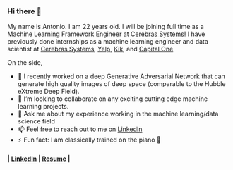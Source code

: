 ### Hi there 👋

My name is Antonio. I am 22 years old. I will be joining full time as a Machine Learning Framework Engineer at [Cerebras Systems](https://www.cerebras.net/)! I have previously done internships as a machine learning engineer and data scientist at [Cerebras Systems](https://www.cerebras.net/), [Yelp](https://www.linkedin.com/company/yelp-com), [Kik](https://www.kik.com/), and [Capital One](https://www.linkedin.com/company/capital-one)

On the side,
- 🔭 I recently worked on a deep Generative Adversarial Network that can generate high quality images of deep space (comparable to the Hubble eXtreme Deep Field).
- 👯 I’m looking to collaborate on any exciting cutting edge machine learning projects.
- 💬 Ask me about my experience working in the machine learning/data science field
- 📫 Feel free to reach out to me on [LinkedIn](https://www.linkedin.com/in/antoniojkim/)
- ⚡ Fun fact: I am classically trained on the piano 🎹

#### | [LinkedIn](https://www.linkedin.com/in/antoniojkim/) | [Resume](https://github.com/antoniojkim/antoniojkim/tree/master/Resume/Resume.pdf) |


<!--
**antoniojkim/antoniojkim** is a ✨ _special_ ✨ repository because its `README.md` (this file) appears on your GitHub profile.

Here are some ideas to get you started:

- 🔭 I’m currently working on ...
- 🌱 I’m currently learning ...
- 👯 I’m looking to collaborate on ...
- 🤔 I’m looking for help with ...
- 💬 Ask me about ...
- 📫 How to reach me: ...
- 😄 Pronouns: ...
- ⚡ Fun fact: ...
-->

